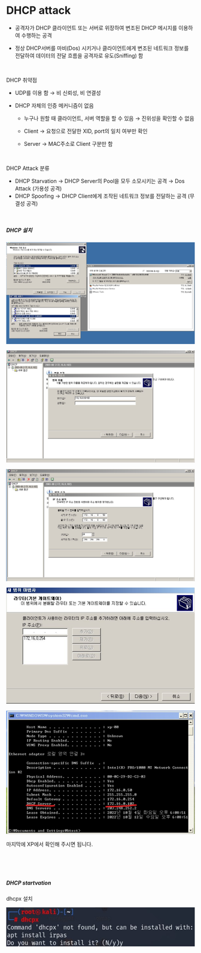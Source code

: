 # DHCP attack

- 공격자가 DHCP 클라이언트 또는 서버로 위장하여 변조된 DHCP 메시지를 이용하여 수행하는 공격 

- 정상 DHCP서버를 마비(Dos) 시키거나 클라이언트에게 변조된 네트워크 정보를 전달하여 데이터의 전달 흐름을 공격자로 유도(Sniffing) 함

<br>

DHCP 취약점 

- UDP를 이용 함 → 비 신뢰성, 비 연결성 

- DHCP 자체의 인증 메커니즘이 없음 

  - 누구나 원할 때 클라이언트, 서버 역할을 할 수 있음 → 진위성을 확인할 수 없음 

  - Client → 요청으로 전달한 XID, port의 일치 여부만 확인 

  - Server → MAC주소로 Client 구분만 함

<br>

 DHCP Attack 분류 

- DHCP Starvation → DHCP Server의 Pool을 모두 소모시키는 공격 → Dos Attack (가용성 공격)
- DHCP Spoofing → DHCP Client에게 조작된 네트워크 정보를 전달하는 공격 (무결성 공격)

<br>

##### DHCP 설치

![2022-10-04-01dhcp](../images/2022-10-04-DHCPattack/2022-10-04-01dhcp.jpg)

![2022-10-04-02dhcp](../images/2022-10-04-DHCPattack/2022-10-04-02dhcp.jpg)

![2022-10-04-03dhcp](../images/2022-10-04-DHCPattack/2022-10-04-03dhcp.jpg)

![2022-10-04-04dhcp](../images/2022-10-04-DHCPattack/2022-10-04-04dhcp.jpg)

![2022-10-04-05dhcp](../images/2022-10-04-DHCPattack/2022-10-04-05dhcp.jpg)

마지막에 XP에서 확인해 주시면 됩니다.

<br>

<br>

<br>

##### DHCP startvation

dhcpx 설치

![2022-10-04-06DHCPX](../images/2022-10-04-DHCPattack/2022-10-04-06DHCPX.jpg)

<br>

